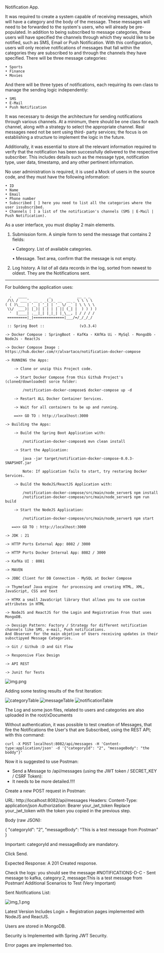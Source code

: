 Notification App.

It was required to create a system capable of receiving messages, which will have a
category and the body of the message. These messages will need to be forwarded to
the system's users, who will already be pre-populated. In addition to being subscribed
to message categories, these users will have specified the channels through which they
would like to be notified, such as SMS, Email or Push Notification.
With this configuration, users will only receive notifications of messages that fall within
the categories they are subscribed to and through the channels they have specified.
There will be three message categories:

    • Sports
    • Finance
    • Movies

And there will be three types of notifications, each requiring its own class to manage
the sending logic independently:

    • SMS
    • E-Mail
    • Push Notification

It was necessary to design the architecture for sending notifications through various
channels. At a minimum, there should be one class for each channel, along with a
strategy to select the appropriate channel. Real messages need not be sent using third-
party services; the focus is on establishing a structure to implement the logic in the
future.

Additionally, it was essential to store all the relevant information required to verify that the
notification has been successfully delivered to the respective subscriber. This includes
details such as the message type, notification type, user data, timestamp, and any
other pertinent information.

No user administration is required, it is used a Mock of users in the source code, and
they must have the following information:

    • ID
    • Name
    • Email
    • Phone number
    • Subscribed [ ] here you need to list all the categories where the user issubscribed.
    • Channels [ ] a list of the notification's channels (SMS | E-Mail | Push Notification).

As a user interface, you must display 2 main elements.

1. Submission form. A simple form to send the message that contains 2 fields:
  

    • Category. List of available categories.

    • Message. Text area, confirm that the message is not empty.

2. Log history. A list of all data records in the log, sorted from newest to oldest. They are the Notifications sent.

-----------------------------------------------------------------------------------------------

For buildeng the application uses:

      .   ____          _            __ _ _
     /\\ / ___'_ __ _ _(_)_ __  __ _ \ \ \ \
    ( ( )\___ | '_ | '_| | '_ \/ _` | \ \ \ \
     \\/  ___)| |_)| | | | | || (_| |  ) ) ) )
      '  |____| .__|_| |_|_| |_\__, | / / / /
     =========|_|==============|___/=/_/_/_/
     
     :: Spring Boot ::                (v3.3.4)

    -> Docker Compose : SpringBoot - KafKa - KAfKa Ui - MySql - MongoDb - NodeJs - ReactJs

    -> Docker Compose Image : https://hub.docker.com/r/alvartaco/notification-docker-compose

    -> RUNNING the Apps:

        -> Clone or unzip this Project code.

        -> Start Docker Compose from this Github Project's (cloned/downloaded) sorce folder: 
        
            /notification-docker-compose$ docker-compose up -d  

        -> Restart ALL Docker Container Services.

        -> Wait for all containers to be up and running.

        ==>> GO TO : http://localhost:3000

    -> Building the Apps:

        -> Build the Spring Boot Application with: 
        
            /notification-docker-compose$ mvn clean install

        -> Start the Application: 

            java -jar target/notification-docker-compose-0.0.3-SNAPSHOT.jar

            Note: If application fails to start, try restaring Docker Services.

        -> Build the NodeJS/ReactJS Application with:

            /notification-docker-compose/src/main/node_server$ npm install
            /notification-docker-compose/src/main/node_server$ npm run build

        -> Start the NodeJS Application:
            
            /notification-docker-compose/src/main/node_server$ npm start

       ==>> GO TO : http://localhost:3000

    -> JDK : 21

    -> HTTP Ports External App: 8082 / 3000

    -> HTTP Ports Docker Internal App: 8082 / 3000

    -> KafKa UI : 8081

    -> MAVEN
   
    -> JDBC Client for DB Connection - MySQL at Docker Compose

    -> Thymeleaf Java engine  for processing and creating HTML, XML, JavaScript, CSS and text

    -> HTMX a small JavaScript library that allows you to use custom attributes in HTML

    -> NodeJS and ReactJS for the Login and Registration Fron that uses MongoDB.

    -> Dessign Pattern: Factory / Strategy for different notification channels like SMS, e-mail, Push notifications. 
    And Observer for the main objetive of Users receiving updates in their subsctipyed Message Categories.

    -> Git / Github :D and Git Flow

    -> Responsive Flex Design

    -> API REST

    -> Junit for Tests


![img.png](img.png)

Adding some testing results of the first Iteration:


![categoryTable](https://github.com/user-attachments/assets/cbddbf3c-6f00-4518-9d6c-15b82f4d867c)
![messageTable](https://github.com/user-attachments/assets/ad6966c4-e187-4451-8d56-cbc6838baf67)
![notificationTable](https://github.com/user-attachments/assets/950ed279-7d70-4de3-bfe3-897bf3cc285a)

The Log and some json files, related to users and categories are also uploaded in the root/xDocuments

Without authentication, it was possible to test creation of Messages, that fire the Notifications the User's that are Subscribed, using the REST API; with this command:

    curl -X POST localhost:8082/api/messages -H 'Content-type:application/json' -d '{"categoryId": "2", "messageBody": "the boddy"}'

Now it is suggested to use Postman:

* Send a Message to /api/messages (using the JWT token / SECRET_KEY / CSRF Token):
* It needs to be more detailed.!!!! 

Create a new POST request in Postman:

URL: http://localhost:8082/api/messages
Headers:
Content-Type: application/json
Authorization: Bearer your_jwt_token
Replace your_jwt_token with the token you copied in the previous step.

Body (raw JSON):

{
"categoryId": "2",
"messageBody": "This is a test message from Postman"
}

Important: categoryId and messageBody are mandatory.

Click Send.

Expected Response: A 201 Created response.

Check the logs: you should see the message #NOTIFICATIONS-D-C - Sent message to kafka, category:2, message:This is a test message from Postman! Additional Scenarios to Test (Very Important)

Sent Notifications List:

![img_1.png](img_1.png)

Latest Version Includes Login + Registration pages implemented with NodeJS and ReactJS.

Users are stored in MongoDB.

Security is Implemented with Spring JWT Security.

Error pages are implemented too.